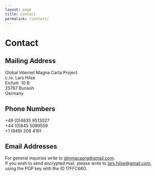 ```yaml
---
layout: page
title: Contact
permalink: /contact/
---
```


Contact
=======

Mailing Address
---------------

Global Internet Magna Carta Project   
c./o. Lars Hilse   
Eichstr. 10 B   
25767 Bunsoh  
Germany

Phone Numbers
-------------
+49 (0)4835 9513027    
+44 (0)845 5089559  
+1 (949) 208 4181  

Email Addresses
---------------
For general inquiries write to glinmacaorg@gmail.com.   
If you wish to send encrypted mail, please write to lars.hilse@gmail.com, using the PGP key with the ID 17FFC660.  

